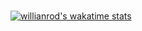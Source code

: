 ###
[![willianrod's wakatime stats](https://github-readme-stats.vercel.app/api/wakatime?username=SpensDee)](https://github.com/SpensDee/github-readme-stats)
